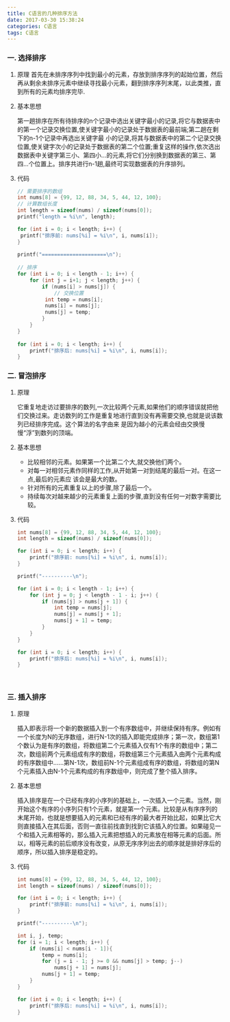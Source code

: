 ```yaml
---
title: C语言的几种排序方法
date: 2017-03-30 15:38:24
categories: C语言
tags: C语言
---
```




### 一. 选择排序

1. 原理
   首先在未排序序列中找到最小的元素，存放到排序序列的起始位置，然后再从剩余未排序元素中继续寻找最小元素，翻到排序序列末尾，以此类推，直到所有的元素均排序完毕.

2. 基本思想

   第一趟排序在所有待排序的n个记录中选出关键字最小的记录,将它与数据表中的第一个记录交换位置,使关键字最小的记录处于数据表的最前端;第二趟在剩下的n-1个记录中再选出关键字最 小的记录,将其与数据表中的第二个记录交换位置,使关键字次小的记录处于数据表的第二个位置;重复这样的操作,依次选出数据表中关键字第三小、第四小…的元素,将它们分别换到数据表的第三、第四…个位置上。排序共进行n-1趟,最终可实现数据表的升序排列。

   <!-- more -->

3. 代码

   ```c
   // 需要排序的数组
   int nums[8] = {99, 12, 88, 34, 5, 44, 12, 100};
   // 计算数组长度
   int length = sizeof(nums) / sizeof(nums[0]);
   printf("length = %i\n", length);

   for (int i = 0; i < length; i++) {
   	printf("排序前: nums[%i] = %i\n", i, nums[i]);
   }
       
   printf("=====================\n");
       
   // 排序
   for (int i = 0; i < length - 1; i++) {
       for (int j = i+1; j < length; j++) {
           if (nums[i] > nums[j]) {
               // 交换位置
   			int temp = nums[i];
   			nums[i] = nums[j];
   			nums[j] = temp;
           }
       }
   }
       
   for (int i = 0; i < length; i++) {
       printf("排序后: nums[%i] = %i\n", i, nums[i]);
   }
   ```


### 二. 冒泡排序

1. 原理

   它重复地走访过要排序的数列,一次比较两个元素,如果他们的顺序错误就把他们交换过来。走访数列的工作是重复地进行直到没有再需要交换,也就是说该数列已经排序完成。这个算法的名字由来 是因为越小的元素会经由交换慢慢“浮”到数列的顶端。

2. 基本思想

   * 比较相邻的元素。如果第一个比第二个大,就交换他们两个。
   * 对每一对相邻元素作同样的工作,从开始第一对到结尾的最后一对。在这一点,最后的元素应 该会是最大的数。
   * 针对所有的元素重复以上的步骤,除了最后一个。
   * 持续每次对越来越少的元素重复上面的步骤,直到没有任何一对数字需要比较。

3. 代码

   ```c
   int nums[8] = {99, 12, 88, 34, 5, 44, 12, 100};
   int length = sizeof(nums) / sizeof(nums[0]);

   for (int i = 0; i < length; i++) {
       printf("排序前: nums[%i] = %i\n", i, nums[i]);
   }

   printf("----------\n");

   for (int i = 0; i < length - 1; i++) {
       for (int j = 0; j < length - 1 - i; j++) {
           if (nums[j] > nums[j + 1]) {
               int temp = nums[j];
               nums[j] = nums[j + 1];
               nums[j + 1] = temp;
           }
       }
   }

   for (int i = 0; i < length; i++) {
       printf("排序后: nums[%i] = %i\n", i, nums[i]);
   }
   ```

   ​

### 三. 插入排序

1. 原理

   插入即表示将一个新的数据插入到一个有序数组中，并继续保持有序。例如有一个长度为N的无序数组，进行N-1次的插入即能完成排序；第一次，数组第1个数认为是有序的数组，将数组第二个元素插入仅有1个有序的数组中；第二次，数组前两个元素组成有序的数组，将数组第三个元素插入由两个元素构成的有序数组中……第N-1次，数组前N-1个元素组成有序的数组，将数组的第N个元素插入由N-1个元素构成的有序数组中，则完成了整个插入排序。

2. 基本思想

   插入排序是在一个已经有序的小序列的基础上，一次插入一个元素。当然，刚开始这个有序的小序列只有1个元素，就是第一个元素。比较是从有序序列的末尾开始，也就是想要插入的元素和已经有序的最大者开始比起，如果比它大则直接插入在其后面，否则一直往前找直到找到它该插入的位置。如果碰见一个和插入元素相等的，那么插入元素把想插入的元素放在相等元素的后面。所以，相等元素的前后顺序没有改变，从原无序序列出去的顺序就是排好序后的顺序，所以插入排序是稳定的。

3. 代码

   ```c
   int nums[8] = {99, 12, 88, 34, 5, 44, 12, 100};
   int length = sizeof(nums) / sizeof(nums[0]);

   for (int i = 0; i < length; i++) {
       printf("排序前: nums[%i] = %i\n", i, nums[i]);
   }

   printf("----------\n");

   int i, j, temp;
   for (i = 1; i < length; i++) {
       if (nums[i] < nums[i - 1]){
           temp = nums[i];
           for (j = i - 1; j >= 0 && nums[j] > temp; j--)
               nums[j + 1] = nums[j];
           nums[j + 1] = temp;
       }
   }

   for (int i = 0; i < length; i++) {
       printf("排序后: nums[%i] = %i\n", i, nums[i]);
   }
   ```

   ​